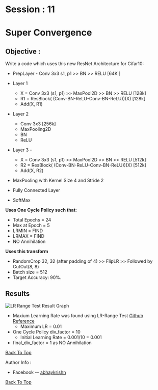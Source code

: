 # Session : 11                  

# Super Convergence

## Objective :

Write a code which uses this new ResNet Architecture for Cifar10:

- PrepLayer - Conv 3x3 s1, p1 >> BN >> RELU [64K ]

- Layer 1 
   * X = Conv 3x3 (s1, p1) >> MaxPool2D >> BN >> RELU [128k]
   * R1 = ResBlock( (Conv-BN-ReLU-Conv-BN-ReLU))(X) [128k] 
   * Add(X, R1)

- Layer 2 
   * Conv 3x3 [256k]
   * MaxPooling2D
   * BN
   * ReLU

- Layer 3 -
    * X = Conv 3x3 (s1, p1) >> MaxPool2D >> BN >> RELU [512k]
    * R2 = ResBlock( (Conv-BN-ReLU-Conv-BN-ReLU))(X) [512k]
    * Add(X, R2)

- MaxPooling with Kernel Size 4 and Stride 2
- Fully Connected Layer 
- SoftMax

**Uses One Cycle Policy such that:**
- Total Epochs = 24
- Max at Epoch = 5
- LRMIN = FIND
- LRMAX = FIND
- NO Annihilation
 
 **Uses this transform**
 - RandomCrop 32, 32 (after padding of 4) >> FlipLR >> Followed by CutOut(8, 8)
 - Batch size = 512
 - Target Accuracy: 90%.


## Results 
![LR Range Test Result Graph](https://github.com/jagatabhay/TSAI/blob/master/S11/LR-Range%20Test%20Result%20Graph.PNG)

- Maxium Learning Rate was found using LR-Range Test [Github Reference](https://github.com/davidtvs/pytorch-lr-finder/blob/master/torch_lr_finder/lr_finder.py)
  * Maximum LR = 0.01
- One Cycle Policy div_factor = 10
  * Initial Learning Rate = 0.001/10 = 0.001
- final_div_factor = 1 as NO Annihilation
 
 

[Back To Top](#Super-Convergence)



Author Info :
- Facebook -- [abhaykrishn](https://www.facebook.com/abhaykrishn)



[Back To Top](#Super-Convergence)



